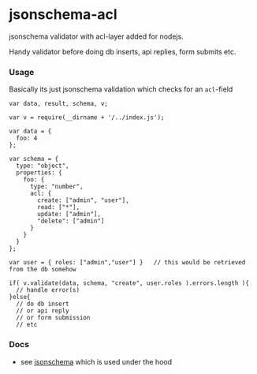 jsonschema-acl
==============
jsonschema validator with acl-layer added for nodejs.

Handy validator before doing db inserts, api replies, form submits etc.

### Usage 

Basically its just jsonschema validation which checks for an `acl`-field

    var data, result, schema, v;
  
    var v = require(__dirname + '/../index.js');
  
    var data = {
      foo: 4
    };
  
    var schema = {
      type: "object",
      properties: {
        foo: {
          type: "number",
          acl: {
            create: ["admin", "user"],
            read: ["*"],
            update: ["admin"],
            "delete": ["admin"]
          }
        }
      }
    };
  
    var user = { roles: ["admin","user"] }   // this would be retrieved from the db somehow 
  
    if( v.validate(data, schema, "create", user.roles ).errors.length ){
      // handle error(s) 
    }else{
      // do db insert 
      // or api reply 
      // or form submission 
      // etc

### Docs 

* see [jsonschema](https://www.npmjs.com/jsonschema) which is used under the hood
